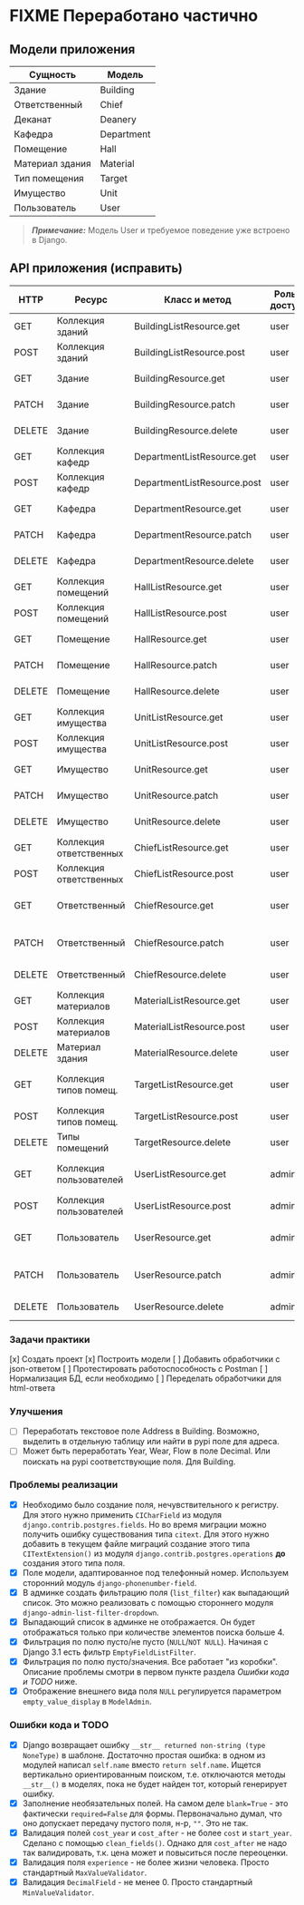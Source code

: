 # FIXME Переработано частично

## Модели приложения

| Сущность        | Модель          |
| --------------- | --------------- |
| Здание          | Building        |
| Ответственный   | Chief           |
| Деканат         | Deanery         |
| Кафедра         | Department      |
| Помещение       | Hall            |
| Материал здания | Material        |
| Тип помещения   | Target          |
| Имущество       | Unit            |
| Пользователь    | User            |

> **_Примечание:_** Модель User и требуемое поведение уже встроено в Django.

## API приложения (исправить)

| HTTP    | Ресурс                  | Класс и метод               | Роль в доступе | Описание                           |
| ------- | ----------------------- | --------------------------- | -------------- | ---------------------------------- |
| GET     | Коллекция зданий        | BuildingListResource.get    | user           | Получает все здания
| POST    | Коллекция зданий        | BuildingListResource.post   | user           | Создает новое здание
| GET     | Здание                  | BuildingResource.get        | user           | Получает одно здание
| PATCH   | Здание                  | BuildingResource.patch      | user           | Обновляет одно здание
| DELETE  | Здание                  | BuildingResource.delete     | user           | Удаляет одно здание
| GET     | Коллекция кафедр        | DepartmentListResource.get  | user           | Получает все кафедры
| POST    | Коллекция кафедр        | DepartmentListResource.post | user           | Создает новую кафедру
| GET     | Кафедра                 | DepartmentResource.get      | user           | Получает одно кафедру
| PATCH   | Кафедра                 | DepartmentResource.patch    | user           | Обновляет одно кафедру
| DELETE  | Кафедра                 | DepartmentResource.delete   | user           | Удаляет одно кафедру
| GET     | Коллекция помещений     | HallListResource.get        | user           | Получает все помещения
| POST    | Коллекция помещений     | HallListResource.post       | user           | Создает новое помещение
| GET     | Помещение               | HallResource.get            | user           | Получает одно помещение
| PATCH   | Помещение               | HallResource.patch          | user           | Обновляет одно помещение
| DELETE  | Помещение               | HallResource.delete         | user           | Удаляет одно помещение
| GET     | Коллекция имущества     | UnitListResource.get        | user           | Получает все имущество
| POST    | Коллекция имущества     | UnitListResource.post       | user           | Создает новое имущество
| GET     | Имущество               | UnitResource.get            | user           | Получает одно имущество
| PATCH   | Имущество               | UnitResource.patch          | user           | Обновляет одно имущество
| DELETE  | Имущество               | UnitResource.delete         | user           | Удаляет одно имущество
| GET     | Коллекция ответственных | ChiefListResource.get       | user           | Получает всех ответственных
| POST    | Коллекция ответственных | ChiefListResource.post      | user           | Создает нового ответственного
| GET     | Ответственный           | ChiefResource.get           | user           | Получает одного ответственного
| PATCH   | Ответственный           | ChiefResource.patch         | user           | Обновляет одного ответственного
| DELETE  | Ответственный           | ChiefResource.delete        | user           | Удаляет одного ответственного
| GET     | Коллекция материалов    | MaterialListResource.get    | user           | Получает все материалы
| POST    | Коллекция материалов    | MaterialListResource.post   | user           | Создает новый материал
| DELETE  | Материал здания         | MaterialResource.delete     | user           | Удаляет материал
| GET     | Коллекция типов помещ.  | TargetListResource.get      | user           | Получает все типы помещений
| POST    | Коллекция типов помещ.  | TargetListResource.post     | user           | Создает новый тип помещения
| DELETE  | Типы помещений          | TargetResource.delete       | user           | Удаляет тип помещения
| GET     | Коллекция пользователей | UserListResource.get        | admin          | Получает всех сохраненных пользователей
| POST    | Коллекция пользователей | UserListResource.post       | admin          | Создает нового пользователя
| GET     | Пользователь            | UserResource.get            | admin          | Получает существующего пользователя
| PATCH   | Пользователь            | UserResource.patch          | admin          | Обновляет одного пользователя
| DELETE  | Пользователь            | UserResource.delete         | admin          | Удаляет одного пользователя


### Задачи практики

[x] Создать проект
[x] Построить модели
[ ] Добавить обработчики с json-ответом
[ ] Протестировать работоспособность с Postman
[ ] Нормализация БД, если необходимо
[ ] Переделать обработчики для html-ответа

### Улучшения

- [ ] Переработать текстовое поле Address в Building. Возможно, выделить
    в отдельную таблицу или найти в pypi поле для адреса.
- [ ] Может быть переработать Year, Wear, Flow в поле Decimal. Или
    поискать на pypi соответствующие поля. Для Building.

### Проблемы реализации

- [x] Необходимо было создание поля, нечувствительного к регистру. Для этого нужно применить `CICharField` из модуля
      `django.contrib.postgres.fields`. Но во время миграции можно получить ошибку существования типа `citext`.
      Для этого нужно добавить в текущем файле миграций создание этого типа `CITextExtension()` из модуля
      `django.contrib.postgres.operations` **до** создания этого типа поля.
- [x] Поле модели, адаптированное под телефонный номер. Используем сторонний модуль `django-phonenumber-field`.
- [x] В админке создать фильтрацию поля (`list_filter`) как выпадающий список. Это можно реализовать с помощью
      стороннего модуля `django-admin-list-filter-dropdown`.
- [x] Выпадающий список в админке не отображается. Он будет отображаться только при количестве элементов поиска
      больше 4.
- [x] Фильтрация по полю пусто/не пусто (`NULL`/`NOT NULL`). Начиная с Django 3.1 есть фильтр `EmptyFieldListFilter`.
- [x] Фильтрация по полю пусто/значения. Все работает "из коробки". Описание проблемы смотри в первом пункте раздела
      *Ошибки кода и TODO* ниже.
- [x] Отображение внешнего вида поля `NULL` регулируется параметром `empty_value_display` в `ModelAdmin`.

### Ошибки кода и TODO

- [x] Django возвращает ошибку `__str__ returned non-string (type NoneType)` в шаблоне. Достаточно простая ошибка:
      в одном из модулей написал `self.name` вместо `return self.name`. Ищется вертикально ориентированным поиском,
      т.е. отключаются методы `__str__()` в моделях, пока не будет найден тот, который генерирует ошибку.
- [x] Заполнение необязательных полей. На самом деле `blank=True` - это фактически `required=False` для формы.
      Первоначально думал, что оно допускает передачу пустого поля, н-р, `""`. Это не так.
- [x] Валидация полей `cost_year` и `cost_after` - не более `cost` и `start_year`. Сделано с помощью `clean_fields()`.
      Однако для `cost_after` не надо так валидировать, т.к. цена может и повыситься после переоценки.
- [x] Валидация поля `experience` - не более жизни человека. Просто стандартный `MaxValueValidator`.
- [x] Валидация `DecimalField` - не менее 0. Просто стандартный `MinValueValidator`.